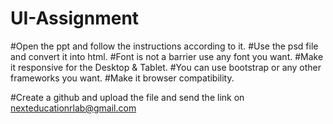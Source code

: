 # UI-Assignment
#Open the ppt and follow the instructions according to it.
#Use the psd file and convert it into html.
#Font is not a barrier use any font you want.
#Make it responsive for the Desktop & Tablet.
#You can use bootstrap or any other frameworks you want.
#Make it browser compatibility.


#Create a github and upload the file and send the link on nexteducationrlab@gmail.com
